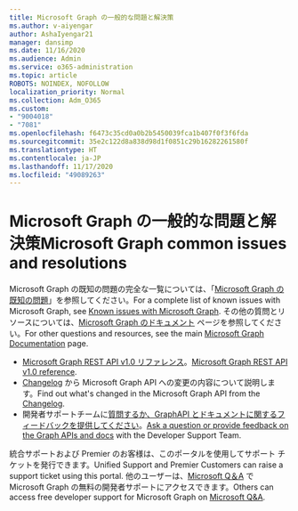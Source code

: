 ```yaml
---
title: Microsoft Graph の一般的な問題と解決策
ms.author: v-aiyengar
author: AshaIyengar21
manager: dansimp
ms.date: 11/16/2020
ms.audience: Admin
ms.service: o365-administration
ms.topic: article
ROBOTS: NOINDEX, NOFOLLOW
localization_priority: Normal
ms.collection: Adm_O365
ms.custom:
- "9004018"
- "7081"
ms.openlocfilehash: f6473c35cd0a0b2b5450039fca1b407f0f3f6fda
ms.sourcegitcommit: 35e2c122d8a838d98d1f0851c29b16282261580f
ms.translationtype: HT
ms.contentlocale: ja-JP
ms.lasthandoff: 11/17/2020
ms.locfileid: "49089263"
---
```

# <a name="microsoft-graph-common-issues-and-resolutions"></a><span data-ttu-id="6551c-102">Microsoft Graph の一般的な問題と解決策</span><span class="sxs-lookup"><span data-stu-id="6551c-102">Microsoft Graph common issues and resolutions</span></span>

<span data-ttu-id="6551c-103">Microsoft Graph の既知の問題の完全な一覧については、「[Microsoft Graph の既知の問題](https://docs.microsoft.com/graph/known-issues)」を参照してください。</span><span class="sxs-lookup"><span data-stu-id="6551c-103">For a complete list of known issues with Microsoft Graph, see [Known issues with Microsoft Graph](https://docs.microsoft.com/graph/known-issues).</span></span> <span data-ttu-id="6551c-104">その他の質問とリソースについては、[Microsoft Graph のドキュメント](https://docs.microsoft.com/graph/) ページを参照してください。</span><span class="sxs-lookup"><span data-stu-id="6551c-104">For other questions and resources, see the main [Microsoft Graph Documentation](https://docs.microsoft.com/graph/) page.</span></span>

- <span data-ttu-id="6551c-105">[Microsoft Graph REST API v1.0 リファレンス](https://docs.microsoft.com/graph/api/overview?toc=.%2Fref%2Ftoc.json&view=graph-rest-1.0)。</span><span class="sxs-lookup"><span data-stu-id="6551c-105">[Microsoft Graph REST API v1.0 reference](https://docs.microsoft.com/graph/api/overview?toc=.%2Fref%2Ftoc.json&view=graph-rest-1.0).</span></span>
- <span data-ttu-id="6551c-106">[Changelog](https://docs.microsoft.com/graph/changelog) から Microsoft Graph API への変更の内容について説明します。</span><span class="sxs-lookup"><span data-stu-id="6551c-106">Find out what's changed in the Microsoft Graph API from the [Changelog](https://docs.microsoft.com/graph/changelog).</span></span> 
- <span data-ttu-id="6551c-107">開発者サポートチームに[質問するか、GraphAPI とドキュメントに関するフィードバックを提供してください](https://aka.ms/GraphDeveloperSupport)。</span><span class="sxs-lookup"><span data-stu-id="6551c-107">[Ask a question or provide feedback on the Graph APIs and docs](https://aka.ms/GraphDeveloperSupport) with the Developer Support Team.</span></span>

<span data-ttu-id="6551c-108">統合サポートおよび Premier のお客様は、このポータルを使用してサポート チケットを発行できます。</span><span class="sxs-lookup"><span data-stu-id="6551c-108">Unified Support and Premier Customers can raise a support ticket using this portal.</span></span> <span data-ttu-id="6551c-109">他のユーザーは、[Microsoft Q＆A](https://aka.ms/AskGraph) で Microsoft Graph の無料の開発者サポートにアクセスできます。</span><span class="sxs-lookup"><span data-stu-id="6551c-109">Others can access free developer support for Microsoft Graph on [Microsoft Q&A](https://aka.ms/AskGraph).</span></span>
